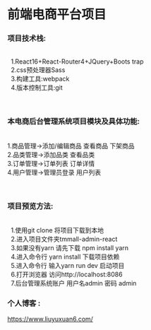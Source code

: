 # 前端电商平台项目

<h3>项目技术栈:</h3><br/>
    1.React16+React-Router4+JQuery+Boots
 trap<br/>
    2.css预处理器Sass<br/>
    3.构建工具:webpack<br/>
    4.版本控制工具:git<br/>
    
<br/><h3>本电商后台管理系统项目模块及具体功能:</h3><br/>
    1.商品管理->添加/编辑商品 查看商品 下架商品<br/>
    2.品类管理->添加品类 查看品类<br/>
    3.订单管理->订单列表 订单详情<br/>
    4.用户管理->管理员登录 用户列表<br/>

<br/><h3>项目预览方法:</h3><br/>
    1.使用git clone 将项目下载到本地<br/>
    2.进入项目文件夹tmmall-admin-react<br/>
    3.如果没有yarn 请先下载 npm install yarn <br/>
    4.进入命令行 yarn install 下载项目依赖<br/>
    5.进入命令行 输入yarn run dev 启动项目<br/>
    6.打开浏览器 访问http://localhost:8086<br/>
    7.后台管理系统账户 用户名admin 密码 admin
    
 
<h3>个人博客 :</h3> 

https://www.liuyuxuan6.com/
